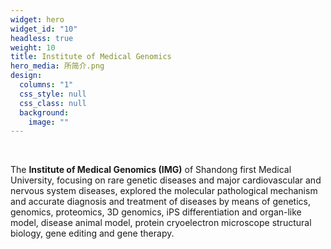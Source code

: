 ```yaml
---
widget: hero
widget_id: "10"
headless: true
weight: 10
title: Institute of Medical Genomics
hero_media: 所简介.png
design:
  columns: "1"
  css_style: null
  css_class: null
  background:
    image: ""
---
```

<br>

The **Institute of Medical Genomics (IMG)** of Shandong first Medical University, focusing on rare genetic diseases and major cardiovascular and nervous system diseases, explored the molecular pathological mechanism and accurate diagnosis and treatment of diseases by means of genetics, genomics, proteomics, 3D genomics, iPS differentiation and organ-like model, disease animal model, protein cryoelectron microscope structural biology, gene editing and gene therapy.